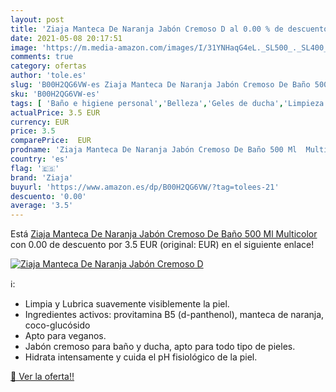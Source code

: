 ```yaml
---
layout: post
title: 'Ziaja Manteca De Naranja Jabón Cremoso D al 0.00 % de descuento'
date: 2021-05-08 20:17:51
image: 'https://m.media-amazon.com/images/I/31YNHaqG4eL._SL500_._SL400_.jpg'
comments: true
category: ofertas
author: 'tole.es'
slug: 'B00H2QG6VW-es Ziaja Manteca De Naranja Jabón Cremoso De Baño 500 Ml...'
sku: 'B00H2QG6VW-es'
tags: [ 'Baño e higiene personal','Belleza','Geles de ducha','Limpieza personal','jabón','ziaja', ]
actualPrice: 3.5 EUR
currency: EUR
price: 3.5
comparePrice:  EUR
prodname: 'Ziaja Manteca De Naranja Jabón Cremoso De Baño 500 Ml  Multicolor'
country: 'es'
flag: '🇪🇸'
brand: 'Ziaja'
buyurl: 'https://www.amazon.es/dp/B00H2QG6VW/?tag=tolees-21'
descuento: '0.00'
average: '3.5'
---
```


Está [Ziaja Manteca De Naranja Jabón Cremoso De Baño 500 Ml  Multicolor](https://www.amazon.es/dp/B00H2QG6VW/?tag=tolees-21) con 0.00 de descuento por 3.5 EUR (original:  EUR) en el siguiente enlace!

[![Ziaja Manteca De Naranja Jabón Cremoso D](https://m.media-amazon.com/images/I/31YNHaqG4eL._SL500_._SL400_.jpg)](https://www.amazon.es/dp/B00H2QG6VW/?tag=tolees-21)

ℹ️:

- Limpia y Lubrica suavemente visiblemente la piel.
- Ingredientes activos: provitamina B5 (d-panthenol), manteca de naranja, coco-glucósido
- Apto para veganos.
- Jabón cremoso para baño y ducha, apto para todo tipo de pieles.
- Hidrata intensamente y cuida el pH fisiológico de la piel.

[🛒 Ver la oferta!!](https://www.amazon.es/dp/B00H2QG6VW/?tag=tolees-21)
